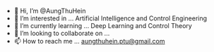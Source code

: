 - 👋 Hi, I’m @AungThuHein
- 👀 I’m interested in ... Artificial Intelligence and Control Engineering
- 🌱 I’m currently learning ... Deep Learning and Control Theory
- 💞️ I’m looking to collaborate on ... 
- 📫 How to reach me ... aungthuhein.ptu@gmail.com

<!---
heinlay605/heinlay605 is a ✨ special ✨ repository because its `README.md` (this file) appears on your GitHub profile.
You can click the Preview link to take a look at your changes.
--->
